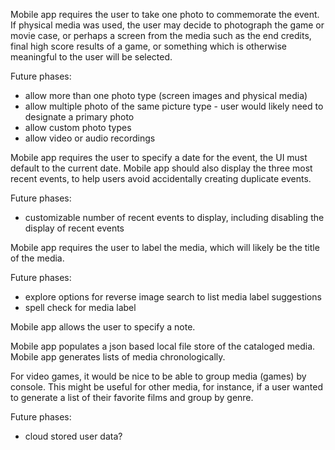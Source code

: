 Mobile app requires the user to take one photo to commemorate the event. If physical media was used, the user may decide to photograph the game or movie case, or perhaps a screen from the media such as the end credits, final high score results of a game, or something which is otherwise meaningful to the user will be selected.

Future phases:
- allow more than one photo type (screen images and physical media)
- allow multiple photo of the same picture type - user would likely need to designate a primary photo
- allow custom photo types
- allow video or audio recordings

Mobile app requires the user to specify a date for the event, the UI must default to the current date. Mobile app should also display the three most recent events, to help users avoid accidentally creating duplicate events.

Future phases:
- customizable number of recent events to display, including disabling the display of recent events

Mobile app requires the user to label the media, which will likely be the title of the media.

Future phases:
- explore options for reverse image search to list media label suggestions
- spell check for media label

Mobile app allows the user to specify a note.

Mobile app populates a json based local file store of the cataloged media. Mobile app generates lists of media chronologically.

For video games, it would be nice to be able to group media (games) by console. This might be useful for other media, for instance, if a user wanted to generate a list of their favorite films and group by genre.

Future phases:
- cloud stored user data?
